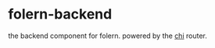 # folern-backend

the backend component for folern. powered by the [chi](https://github.com/go-chi/chi) router.
